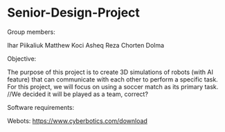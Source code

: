 # Senior-Design-Project

Group members:

Ihar Piikaliuk
Matthew Koci
Asheq Reza
Chorten Dolma

Objective: 

The purpose of this project is to create 3D simulations of robots (with AI feature) that can communicate with each other to perform a specific task. For this project, we will focus on using a soccer match as its primary task. //We decided it will be played as a team, correct?

Software requirements:

Webots:
https://www.cyberbotics.com/download

